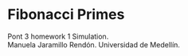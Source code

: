 # Fibonacci Primes  
Pont 3 homework 1 Simulation.  
Manuela Jaramillo Rendón. 
Universidad de Medellín.
